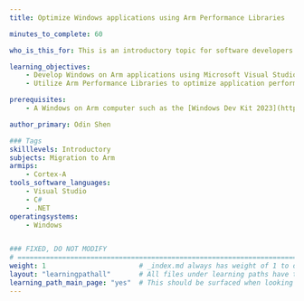 ```yaml
---
title: Optimize Windows applications using Arm Performance Libraries

minutes_to_complete: 60

who_is_this_for: This is an introductory topic for software developers who want to improve the performance of Windows on Arm applications using Arm Performance Libraries.

learning_objectives: 
    - Develop Windows on Arm applications using Microsoft Visual Studio.
    - Utilize Arm Performance Libraries to optimize application performance.

prerequisites:
    - A Windows on Arm computer such as the [Windows Dev Kit 2023](https://learn.microsoft.com/en-us/windows/arm/dev-kit), or a Lenovo Thinkpad X13s running Windows 11.

author_primary: Odin Shen

### Tags
skilllevels: Introductory
subjects: Migration to Arm
armips:
    - Cortex-A
tools_software_languages:
    - Visual Studio
    - C#
    - .NET
operatingsystems:
    - Windows


### FIXED, DO NOT MODIFY
# ================================================================================
weight: 1                       # _index.md always has weight of 1 to order correctly
layout: "learningpathall"       # All files under learning paths have this same wrapper
learning_path_main_page: "yes"  # This should be surfaced when looking for related content. Only set for _index.md of learning path content.
---
```


